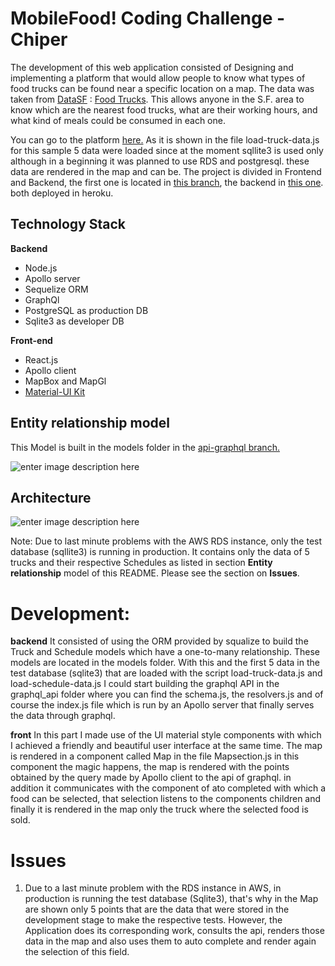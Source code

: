 # MobileFood! Coding Challenge - Chiper

The development of this web application consisted of Designing and implementing a platform that would allow people to know what types of food trucks can be found near a specific location on a map.
The data was taken from [DataSF](http://www.datasf.org/) : [Food Trucks](https://data.sfgov.org/Permitting/Mobile-Food-Facility-Permit/rqzj-sfat). This allows anyone in the S.F. area to know which are the nearest food trucks, what are their working hours, and what kind of meals could be consumed in each one.

You can go to the platform [here.](https://mobilefoodreactapp.herokuapp.com/)
As it is shown in the file load-truck-data.js for this sample 5 data were loaded since at the moment sqllite3 is used only although in a beginning it was planned to use RDS and postgresql. these data are rendered in the map and can be.
The project is divided in Frontend and Backend, the first one is located in [this branch](https://github.com/Joldiazch/MobileFood/tree/reactapp), the backend in [this one](https://github.com/Joldiazch/MobileFood/tree/api-graphql).
both deployed in heroku.

## Technology Stack
**Backend**
- Node.js
- Apollo server
- Sequelize ORM
- GraphQl
- PostgreSQL as production DB
- Sqlite3 as developer DB

**Front-end**
- React.js
- Apollo client
- MapBox and MapGl
- [Material-UI Kit](https://demos.creative-tim.com/material-kit-react/?_ga=2.168026337.1341968605.1593270261-2012945262.1593270261#/documentation/tutorial)

## Entity relationship model

This Model is built in the models folder in the [api-graphql branch.](https://github.com/Joldiazch/MobileFood/tree/api-graphql)

![enter image description here](https://i.ibb.co/KbJk17x/Mobile-FOOD.png)

## Architecture

![enter image description here](https://i.ibb.co/b3z8Cs5/Blank-Diagram-1.png)

Note:
Due to last minute problems with the AWS RDS instance, only the test database (sqllite3) is running in production. It contains only the data of 5 trucks and their respective Schedules as listed in section **Entity relationship** model of this README. Please see the section on **Issues**.

# Development:
**backend**
It consisted of using the ORM provided by squalize to build the Truck and Schedule models which have a one-to-many relationship. These models are located in the models folder. With this and the first 5 data in the test database (sqlite3) that are loaded with the script load-truck-data.js and load-schedule-data.js I could start building the graphql API in the graphql_api folder where you can find the schema.js, the resolvers.js and of course the index.js file which is run by an Apollo server that finally serves the data through graphql.

**front**
In this part I made use of the UI material style components with which I achieved a friendly and beautiful user interface at the same time. The map is rendered in a component called Map in the file Mapsection.js in this component the magic happens, the map is rendered with the points obtained by the query made by Apollo client to the api of graphql. in addition it communicates with the component of ato completed with which a food can be selected, that selection listens to the components children and finally it is rendered in the map only the truck where the selected food is sold.

# Issues
1. Due to a last minute problem with the RDS instance in AWS, in production is running the test database (Sqlite3), that's why in the Map are shown only 5 points that are the data that were stored in the development stage to make the respective tests. However, the Application does its corresponding work, consults the api, renders those data in the map and also uses them to auto complete and render again the selection of this field.

